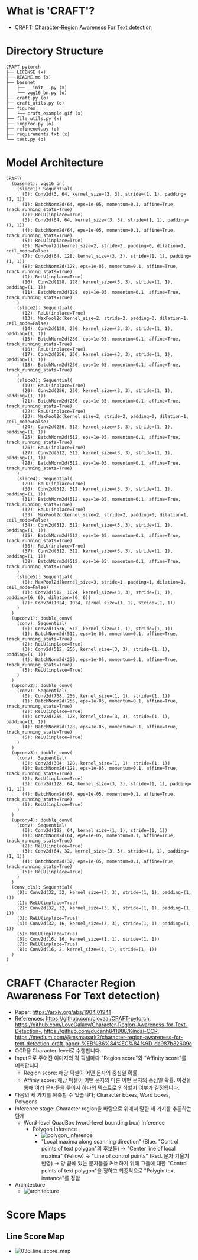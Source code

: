 # What is 'CRAFT'?
- [CRAFT: Character-Region Awareness For Text detection](https://github.com/clovaai/CRAFT-pytorch)

# Directory Structure
```
CRAFT-pytorch
├── LICENSE (x)
├── README.md (x)
├── basenet
│   ├── __init__.py (x)
│   └── vgg16_bn.py (o)
├── craft.py (o)
├── craft_utils.py (o)
├── figures
│   └── craft_example.gif (x)
├── file_utils.py (x)
├── imgproc.py (o)
├── refinenet.py (o)
├── requirements.txt (x)
└── test.py (o)
```

# Model Architecture
```
CRAFT(
  (basenet): vgg16_bn(
    (slice1): Sequential(
      (0): Conv2d(3, 64, kernel_size=(3, 3), stride=(1, 1), padding=(1, 1))
      (1): BatchNorm2d(64, eps=1e-05, momentum=0.1, affine=True, track_running_stats=True)
      (2): ReLU(inplace=True)
      (3): Conv2d(64, 64, kernel_size=(3, 3), stride=(1, 1), padding=(1, 1))
      (4): BatchNorm2d(64, eps=1e-05, momentum=0.1, affine=True, track_running_stats=True)
      (5): ReLU(inplace=True)
      (6): MaxPool2d(kernel_size=2, stride=2, padding=0, dilation=1, ceil_mode=False)
      (7): Conv2d(64, 128, kernel_size=(3, 3), stride=(1, 1), padding=(1, 1))
      (8): BatchNorm2d(128, eps=1e-05, momentum=0.1, affine=True, track_running_stats=True)
      (9): ReLU(inplace=True)
      (10): Conv2d(128, 128, kernel_size=(3, 3), stride=(1, 1), padding=(1, 1))
      (11): BatchNorm2d(128, eps=1e-05, momentum=0.1, affine=True, track_running_stats=True)
    )
    (slice2): Sequential(
      (12): ReLU(inplace=True)
      (13): MaxPool2d(kernel_size=2, stride=2, padding=0, dilation=1, ceil_mode=False)
      (14): Conv2d(128, 256, kernel_size=(3, 3), stride=(1, 1), padding=(1, 1))
      (15): BatchNorm2d(256, eps=1e-05, momentum=0.1, affine=True, track_running_stats=True)
      (16): ReLU(inplace=True)
      (17): Conv2d(256, 256, kernel_size=(3, 3), stride=(1, 1), padding=(1, 1))
      (18): BatchNorm2d(256, eps=1e-05, momentum=0.1, affine=True, track_running_stats=True)
    )
    (slice3): Sequential(
      (19): ReLU(inplace=True)
      (20): Conv2d(256, 256, kernel_size=(3, 3), stride=(1, 1), padding=(1, 1))
      (21): BatchNorm2d(256, eps=1e-05, momentum=0.1, affine=True, track_running_stats=True)
      (22): ReLU(inplace=True)
      (23): MaxPool2d(kernel_size=2, stride=2, padding=0, dilation=1, ceil_mode=False)
      (24): Conv2d(256, 512, kernel_size=(3, 3), stride=(1, 1), padding=(1, 1))
      (25): BatchNorm2d(512, eps=1e-05, momentum=0.1, affine=True, track_running_stats=True)
      (26): ReLU(inplace=True)
      (27): Conv2d(512, 512, kernel_size=(3, 3), stride=(1, 1), padding=(1, 1))
      (28): BatchNorm2d(512, eps=1e-05, momentum=0.1, affine=True, track_running_stats=True)
    )
    (slice4): Sequential(
      (29): ReLU(inplace=True)
      (30): Conv2d(512, 512, kernel_size=(3, 3), stride=(1, 1), padding=(1, 1))
      (31): BatchNorm2d(512, eps=1e-05, momentum=0.1, affine=True, track_running_stats=True)
      (32): ReLU(inplace=True)
      (33): MaxPool2d(kernel_size=2, stride=2, padding=0, dilation=1, ceil_mode=False)
      (34): Conv2d(512, 512, kernel_size=(3, 3), stride=(1, 1), padding=(1, 1))
      (35): BatchNorm2d(512, eps=1e-05, momentum=0.1, affine=True, track_running_stats=True)
      (36): ReLU(inplace=True)
      (37): Conv2d(512, 512, kernel_size=(3, 3), stride=(1, 1), padding=(1, 1))
      (38): BatchNorm2d(512, eps=1e-05, momentum=0.1, affine=True, track_running_stats=True)
    )
    (slice5): Sequential(
      (0): MaxPool2d(kernel_size=3, stride=1, padding=1, dilation=1, ceil_mode=False)
      (1): Conv2d(512, 1024, kernel_size=(3, 3), stride=(1, 1), padding=(6, 6), dilation=(6, 6))
      (2): Conv2d(1024, 1024, kernel_size=(1, 1), stride=(1, 1))
    )
  )
  (upconv1): double_conv(
    (conv): Sequential(
      (0): Conv2d(1536, 512, kernel_size=(1, 1), stride=(1, 1))
      (1): BatchNorm2d(512, eps=1e-05, momentum=0.1, affine=True, track_running_stats=True)
      (2): ReLU(inplace=True)
      (3): Conv2d(512, 256, kernel_size=(3, 3), stride=(1, 1), padding=(1, 1))
      (4): BatchNorm2d(256, eps=1e-05, momentum=0.1, affine=True, track_running_stats=True)
      (5): ReLU(inplace=True)
    )
  )
  (upconv2): double_conv(
    (conv): Sequential(
      (0): Conv2d(768, 256, kernel_size=(1, 1), stride=(1, 1))
      (1): BatchNorm2d(256, eps=1e-05, momentum=0.1, affine=True, track_running_stats=True)
      (2): ReLU(inplace=True)
      (3): Conv2d(256, 128, kernel_size=(3, 3), stride=(1, 1), padding=(1, 1))
      (4): BatchNorm2d(128, eps=1e-05, momentum=0.1, affine=True, track_running_stats=True)
      (5): ReLU(inplace=True)
    )
  )
  (upconv3): double_conv(
    (conv): Sequential(
      (0): Conv2d(384, 128, kernel_size=(1, 1), stride=(1, 1))
      (1): BatchNorm2d(128, eps=1e-05, momentum=0.1, affine=True, track_running_stats=True)
      (2): ReLU(inplace=True)
      (3): Conv2d(128, 64, kernel_size=(3, 3), stride=(1, 1), padding=(1, 1))
      (4): BatchNorm2d(64, eps=1e-05, momentum=0.1, affine=True, track_running_stats=True)
      (5): ReLU(inplace=True)
    )
  )
  (upconv4): double_conv(
    (conv): Sequential(
      (0): Conv2d(192, 64, kernel_size=(1, 1), stride=(1, 1))
      (1): BatchNorm2d(64, eps=1e-05, momentum=0.1, affine=True, track_running_stats=True)
      (2): ReLU(inplace=True)
      (3): Conv2d(64, 32, kernel_size=(3, 3), stride=(1, 1), padding=(1, 1))
      (4): BatchNorm2d(32, eps=1e-05, momentum=0.1, affine=True, track_running_stats=True)
      (5): ReLU(inplace=True)
    )
  )
  (conv_cls): Sequential(
    (0): Conv2d(32, 32, kernel_size=(3, 3), stride=(1, 1), padding=(1, 1))
    (1): ReLU(inplace=True)
    (2): Conv2d(32, 32, kernel_size=(3, 3), stride=(1, 1), padding=(1, 1))
    (3): ReLU(inplace=True)
    (4): Conv2d(32, 16, kernel_size=(3, 3), stride=(1, 1), padding=(1, 1))
    (5): ReLU(inplace=True)
    (6): Conv2d(16, 16, kernel_size=(1, 1), stride=(1, 1))
    (7): ReLU(inplace=True)
    (8): Conv2d(16, 2, kernel_size=(1, 1), stride=(1, 1))
  )
)
```

# CRAFT (Character Region Awareness For Text detection)
- Paper: https://arxiv.org/abs/1904.01941
- References: https://github.com/clovaai/CRAFT-pytorch, https://github.com/LoveGalaxy/Character-Region-Awareness-for-Text-Detection-, https://github.com/ducanh841988/Kindai-OCR, https://medium.com/@msmapark2/character-region-awareness-for-text-detection-craft-paper-%EB%B6%84%EC%84%9D-da987b32609c
- OCR을 Character-level로 수행합니다.
- Input으로 주어진 이미지의 각 픽셀마다 "Region score"와 "Affinity score"를 예측합니다.
  - Region score: 해당 픽셀이 어떤 문자의 중심일 확률.
  - Affiniy score: 해당 픽셀이 어떤 문자와 다른 어떤 문자의 중심일 확률. 이것을 통해 여러 문자들을 묶어서 하나의 텍스트로 인식할지 여부가 결정됩니다.
- 다음의 세 가지를 예측할 수 있습니다; Character boxes, Word boxes, Polygons
- Inference stage: Character region을 바탕으로 위에서 말한 세 가지를 추론하는 단계
  - Word-level QuadBox (word-level bounding box) Inference
    - Polygon Inference
      - ![polygon_inference](https://miro.medium.com/max/1400/1*_EyygIYQyQPqUk-w-OaKjw.png)
      - "Local maxima along scanning direction" (Blue. "Control points of text polygon"의 후보들) -> "Center line of local maxima" (Yellow) -> "Line of control points" (Red. 문자 기울기 반영) -> 양 끝에 있는 문자들을 커버하기 위해 그들에 대한 "Control points of text polygon"을 정하고 최종적으로 "Polygin text instance"를 정함
- Architecture
  - ![architecture](https://miro.medium.com/max/1400/1*b6I-Bdj5itX7tllJ5HRKbg.png)

# Score Maps
## Line Score Map
- ![036_line_score_map](https://i.imgur.com/4jQnSpN.png)